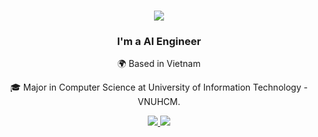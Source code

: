 <h1 align="center">
    <img src="https://readme-typing-svg.herokuapp.com/?font=Righteous&size=35&center=true&vCenter=true&width=500&height=70&duration=4000&lines=Hi+There!+👋;+I'm+Lien+Le!;" />
</h1>
<h3 align="center">I'm a AI Engineer</h3>

<div align="center">

 🌍 Based in Vietnam
 
🎓 Major in Computer Science at University of Information Technology - VNUHCM.

 </div>

<div align="center"> 
  <a href="mailto:lltlien15@gmail.com">
    <img src="https://img.shields.io/badge/Gmail-333333?style=for-the-badge&logo=gmail&logoColor=red" />
  </a>
  <a href="https://www.linkedin.com/in/lltlien/" target="_blank">
    <img src="https://img.shields.io/badge/LinkedIn-0077B5?style=for-the-badge&logo=linkedin&logoColor=white" target="_blank" />
  </a>
</div>
